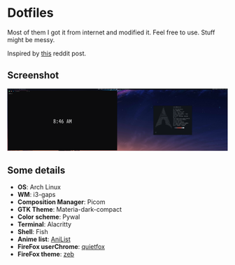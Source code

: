 # Dotfiles
Most of them I got it from internet and modified it. Feel free to use. Stuff might be messy.

Inspired by [this](https://www.reddit.com/r/unixporn/comments/asoyk1/i3_attack_on_arch/) reddit post.

## Screenshot
![screenshot](.github/screenshot.png)

## Some details
- **OS**: Arch Linux
- **WM**: i3-gaps
- **Composition Manager**: Picom
- **GTK Theme**: Materia-dark-compact
- **Color scheme**: Pywal
- **Terminal**: Alacritty
- **Shell**: Fish
- **Anime list**: [AniList](https://anilist.co/user/352980)
- **FireFox userChrome**: [quietfox](https://github.com/coekuss/quietfox)
- **FireFox theme**: [zeb](https://addons.mozilla.org/en-US/firefox/addon/zeb/)
